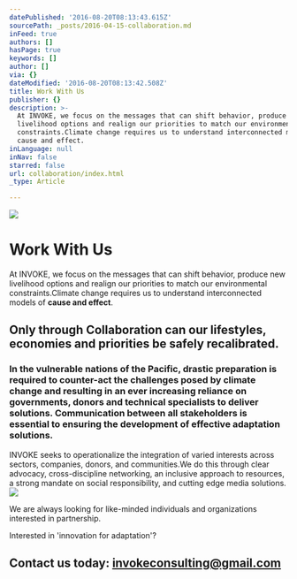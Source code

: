 ```yaml
---
datePublished: '2016-08-20T08:13:43.615Z'
sourcePath: _posts/2016-04-15-collaboration.md
inFeed: true
authors: []
hasPage: true
keywords: []
author: []
via: {}
dateModified: '2016-08-20T08:13:42.508Z'
title: Work With Us
publisher: {}
description: >-
  At INVOKE, we focus on the messages that can shift behavior, produce new
  livelihood options and realign our priorities to match our environmental
  constraints.Climate change requires us to understand interconnected models of
  cause and effect.
inLanguage: null
inNav: false
starred: false
url: collaboration/index.html
_type: Article

---
```

![](https://s3-us-west-2.amazonaws.com/the-grid-img/p/5990334321d8da052e5a625753e768361d9c2205.jpg)

# Work With Us

At INVOKE, we focus on the messages that can shift behavior, produce new livelihood options and realign our priorities to match our environmental constraints.Climate change requires us to understand interconnected models of **cause and effect**.

## Only through Collaboration can our lifestyles, economies and priorities be safely recalibrated.

### In the vulnerable nations of the Pacific, drastic preparation is required to counter-act the challenges posed by climate change and resulting in an ever increasing reliance on governments, donors and technical specialists to deliver solutions. Communication between all stakeholders is essential to ensuring the development of effective adaptation solutions. 

INVOKE seeks to operationalize the integration of varied interests across sectors, companies, donors, and communities.We do this through clear advocacy, cross-discipline networking, an inclusive approach to resources, a strong mandate on social responsibility, and cutting edge media solutions.
![](https://s3-us-west-2.amazonaws.com/the-grid-img/p/564d179e32d759bd09d985e243b9df3299670c50.jpg)

We are always looking for like-minded individuals and organizations interested in partnership.

Interested in 'innovation for adaptation'?

## Contact us today: invokeconsulting@gmail.com